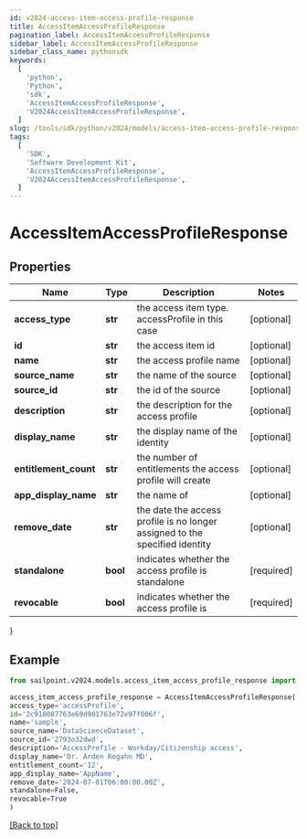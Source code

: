 ```yaml
---
id: v2024-access-item-access-profile-response
title: AccessItemAccessProfileResponse
pagination_label: AccessItemAccessProfileResponse
sidebar_label: AccessItemAccessProfileResponse
sidebar_class_name: pythonsdk
keywords:
  [
    'python',
    'Python',
    'sdk',
    'AccessItemAccessProfileResponse',
    'V2024AccessItemAccessProfileResponse',
  ]
slug: /tools/sdk/python/v2024/models/access-item-access-profile-response
tags:
  [
    'SDK',
    'Software Development Kit',
    'AccessItemAccessProfileResponse',
    'V2024AccessItemAccessProfileResponse',
  ]
---
```


# AccessItemAccessProfileResponse

## Properties

| Name | Type | Description | Notes |
| --- | --- | --- | --- |
| **access_type** | **str** | the access item type. accessProfile in this case | [optional] |
| **id** | **str** | the access item id | [optional] |
| **name** | **str** | the access profile name | [optional] |
| **source_name** | **str** | the name of the source | [optional] |
| **source_id** | **str** | the id of the source | [optional] |
| **description** | **str** | the description for the access profile | [optional] |
| **display_name** | **str** | the display name of the identity | [optional] |
| **entitlement_count** | **str** | the number of entitlements the access profile will create | [optional] |
| **app_display_name** | **str** | the name of | [optional] |
| **remove_date** | **str** | the date the access profile is no longer assigned to the specified identity | [optional] |
| **standalone** | **bool** | indicates whether the access profile is standalone | [required] |
| **revocable** | **bool** | indicates whether the access profile is | [required] |

}

## Example

```python
from sailpoint.v2024.models.access_item_access_profile_response import AccessItemAccessProfileResponse

access_item_access_profile_response = AccessItemAccessProfileResponse(
access_type='accessProfile',
id='2c918087763e69d901763e72e97f006f',
name='sample',
source_name='DataScienceDataset',
source_id='2793o32dwd',
description='AccessProfile - Workday/Citizenship access',
display_name='Dr. Arden Rogahn MD',
entitlement_count='12',
app_display_name='AppName',
remove_date='2024-07-01T06:00:00.00Z',
standalone=False,
revocable=True
)

```

[[Back to top]](#)
